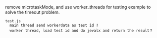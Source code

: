 remove microtaskMode, and use worker_threads for testing example to solve the timeout problem.

```
test.js
  main thread send workerdata as test id ?
  worker thread, load test id and do jevalx and return the result？




```
